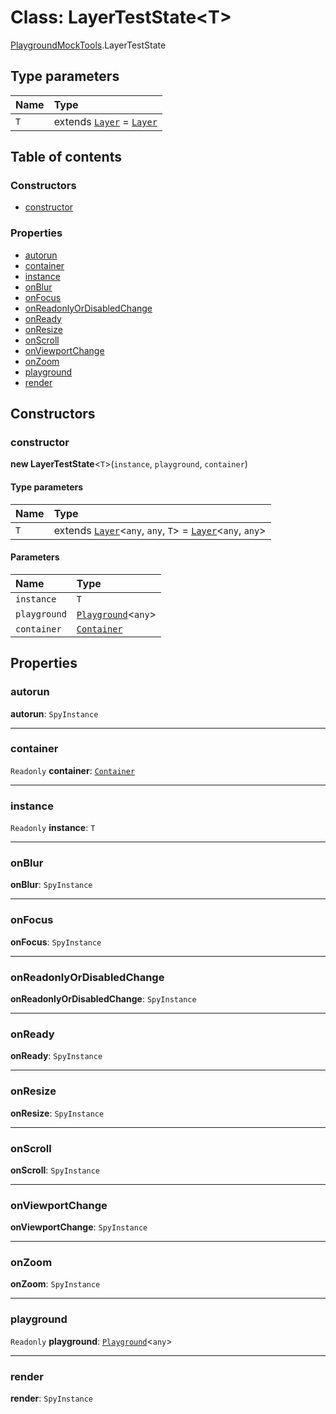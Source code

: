 # Class: LayerTestState\<T>

[PlaygroundMockTools](/auto-docs/editor/modules/PlaygroundMockTools.md).LayerTestState

## Type parameters

| Name | Type |
| :------ | :------ |
| `T` | extends [`Layer`](/auto-docs/editor/classes/Layer.md) = [`Layer`](/auto-docs/editor/classes/Layer.md) |

## Table of contents

### Constructors

* [constructor](/auto-docs/editor/classes/PlaygroundMockTools.LayerTestState.md#constructor)

### Properties

* [autorun](/auto-docs/editor/classes/PlaygroundMockTools.LayerTestState.md#autorun)
* [container](/auto-docs/editor/classes/PlaygroundMockTools.LayerTestState.md#container)
* [instance](/auto-docs/editor/classes/PlaygroundMockTools.LayerTestState.md#instance)
* [onBlur](/auto-docs/editor/classes/PlaygroundMockTools.LayerTestState.md#onblur)
* [onFocus](/auto-docs/editor/classes/PlaygroundMockTools.LayerTestState.md#onfocus)
* [onReadonlyOrDisabledChange](/auto-docs/editor/classes/PlaygroundMockTools.LayerTestState.md#onreadonlyordisabledchange)
* [onReady](/auto-docs/editor/classes/PlaygroundMockTools.LayerTestState.md#onready)
* [onResize](/auto-docs/editor/classes/PlaygroundMockTools.LayerTestState.md#onresize)
* [onScroll](/auto-docs/editor/classes/PlaygroundMockTools.LayerTestState.md#onscroll)
* [onViewportChange](/auto-docs/editor/classes/PlaygroundMockTools.LayerTestState.md#onviewportchange)
* [onZoom](/auto-docs/editor/classes/PlaygroundMockTools.LayerTestState.md#onzoom)
* [playground](/auto-docs/editor/classes/PlaygroundMockTools.LayerTestState.md#playground)
* [render](/auto-docs/editor/classes/PlaygroundMockTools.LayerTestState.md#render)

## Constructors

### constructor

**new LayerTestState**<`T`>(`instance`, `playground`, `container`)

#### Type parameters

| Name | Type |
| :------ | :------ |
| `T` | extends [`Layer`](/auto-docs/editor/classes/Layer.md)<`any`, `any`, `T`> = [`Layer`](/auto-docs/editor/classes/Layer.md)<`any`, `any`> |

#### Parameters

| Name | Type |
| :------ | :------ |
| `instance` | `T` |
| `playground` | [`Playground`](/auto-docs/editor/classes/Playground.md)<`any`> |
| `container` | [`Container`](/auto-docs/editor/interfaces/interfaces.Container.md) |

## Properties

### autorun

**autorun**: `SpyInstance`

***

### container

`Readonly` **container**: [`Container`](/auto-docs/editor/interfaces/interfaces.Container.md)

***

### instance

`Readonly` **instance**: `T`

***

### onBlur

**onBlur**: `SpyInstance`

***

### onFocus

**onFocus**: `SpyInstance`

***

### onReadonlyOrDisabledChange

**onReadonlyOrDisabledChange**: `SpyInstance`

***

### onReady

**onReady**: `SpyInstance`

***

### onResize

**onResize**: `SpyInstance`

***

### onScroll

**onScroll**: `SpyInstance`

***

### onViewportChange

**onViewportChange**: `SpyInstance`

***

### onZoom

**onZoom**: `SpyInstance`

***

### playground

`Readonly` **playground**: [`Playground`](/auto-docs/editor/classes/Playground.md)<`any`>

***

### render

**render**: `SpyInstance`
